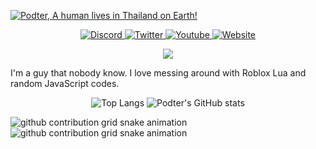 [![Podter, A human lives in Thailand on Earth!](https://pimp-my-readme.webapp.io/pimp-my-readme/wavy-banner?subtitle=A%20human%20lives%20in%20Thailand%20on%20Earth%21&title=Podter)](https://podter.xyz)
<p align="center">
    <a href="https://discord.com/users/331793642689789962">
        <img alt="Discord" src="https://dcbadge.vercel.app/api/shield/331793642689789962?compact=true&theme=blurple">
    </a>
    <a href="https://twitter.com/Real_Podter">
        <img alt="Twitter" src="https://img.shields.io/twitter/follow/Real_Podter?label=Twitter&logo=twitter&style=for-the-badge&color=1DA1F2&labelColor=1DA1F2&logoColor=white">
    </a>
    <a href="https://www.youtube.com/channel/UCjeDmcOZMGxqsvOmQXLN1qQ">
        <img alt="Youtube" src="https://img.shields.io/youtube/channel/subscribers/UCjeDmcOZMGxqsvOmQXLN1qQ?logo=youtube&style=for-the-badge&label=Youtube&color=FF0000&labelColor=FF0000&logoColor=white">
    </a>
    <a href="https://podter.xyz/">
        <img alt="Website" src="https://img.shields.io/badge/website-000000?style=for-the-badge&logo=About.me&logoColor=white">
    </a>
</p>

<p align="center">
    <img src="https://skillicons.dev/icons?i=lua,nodejs,ts,js,docker,linux" />
</p>

I'm a guy that nobody know. I love messing around with Roblox Lua and random JavaScript codes.

<p align="center">
    <img alt="Top Langs" src="https://github-readme-stats.vercel.app/api/top-langs/?username=podter&bg_color=161320&text_color=D9E0EE&icon_color=F28FAD&title_color=F28FAD&langs_count=3">
    <img alt="Podter's GitHub stats" src="https://github-readme-stats.vercel.app/api?username=podter&line_height=27&show_icons=true&count_private=true&bg_color=161320&text_color=D9E0EE&icon_color=F28FAD&title_color=F28FAD">
</p>

![github contribution grid snake animation](https://raw.githubusercontent.com/Podter/Podter/output/github-contribution-grid-snake-dark.svg#gh-dark-mode-only)![github contribution grid snake animation](https://raw.githubusercontent.com/Podter/Podter/output/github-contribution-grid-snake.svg#gh-light-mode-only)
